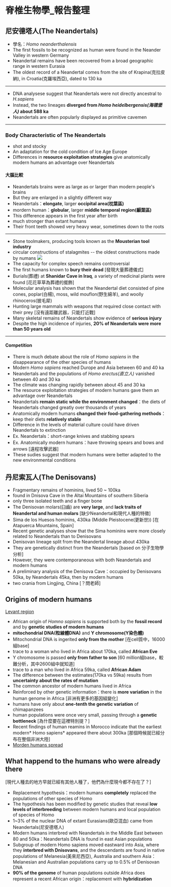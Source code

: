 # 脊椎生物學_報告整理

## 尼安德塔人(The Neandertals)
* 學名：*Homo neanderthalensis*
* The first fossils to be recognized as human were found in the Neander Valley in western Germany
* Neandertal remains have been recovered from a broad geographic range in western Eurasia
* The oldest record of a Neandertal comes from the site of Krapina(克拉皮納), in Croatia(克羅埃西亞), dated to 130 ka
---
* DNA analysese suggest that Neandertals were not directly ancestral to *H.sapiens*
* Instead, the two lineages **diverged from *Homo heidelbergensis(海德堡人)* about 588 ka**
* Neandertals are often popularly displayed as primitive cavemen
---
### Body Characteristic of The Neandertals
* shot and stocky
* An adaptation for the cold condition of Ice Age Europe
* Differences in **resource exploitation strategies** give  anatomically modern humans an advantage over Neandertals
#### 大腦比較
* Neandertals brains were as large as or larger than modern people's brains
* But they are enlarged in a slightly different way
* Neandertals：**elongate**, larger **occipital area(枕葉區)**
* mordern human：**globular**, larger **middle temporal region(顳葉區)**
* This difference appears in the first year after birth
* much stronger than extant humans
* Their front teeth showed very heavy wear, sometimes down to the roots
---
* Stone toolmakers, producing tools known as the **Mousterian tool industry**
* circular constructions of stalagmites -- the oldest constructions made by numans
![](https://i.imgur.com/1cN2Ux3.jpg)
* The capacity for complex speech remains controversial
* The first humans known to **bury their dead** [發現大量葬禮儀式]
* Burials(葬禮) at **Shanidar Cave in Iraq**, a variety of medicinal plants were found [花花草草為葬禮的擺飾]
* Molecular analysis has shown that the Neandertal diet consisted of pine cones, poplar(白楊), moss, wild mouflon(野生綿羊), and woolly rhinoceros(披毛犀)
* Hunting large mammals with weapons that required close contact with their prey [沒有遠距離武器，只能打近戰]
* Many skeletal remains of Neandertals show evidence of **serious injury**
* Despite the high incidence of injuries, **20% of Neandertals were more than 50 years old**
---
#### Competition
* There is much debate about the role of *Homo sapiens* in the disappearance of the other species of humans
* Modern *Homo sapiens* reached Durope and Asia between 60 and 40 ka
* Neandertals and the populations of *Homo erectus(直立人)* vanished between 40 and 30 ka
* The climate was changing rapidly between about 45 and 30 ka
* The resource exploitation strategies of modern humans gave them an advantage over Neandertals
* Neandertals **remain static while the environment changed**：the diets of Neandertals changed greatly over thousands of years
* Anatomically modern humans **changed their food-gathering methods**：keep their diets **relatively stable**
* Difference in the levels of material culture could have driven Neandertals to extinction
* Ex. Neandertals：short-range knives and stabbing spears
* Ex. Anatomically modern humans：have throwing spears and bows and arrows [遠程攻擊武器]
* These sudies suggest that modern humans were better adapted to the new environmental conditions

## 丹尼索瓦人(The Denisovans)
* Fragmentary remains of hominins, lived 50 ~ 100ka
* found in Dnisova Cave in the Altai Mountains of southern Siberia
* only three isolated teeth and a finger bone
* The Denisovan molars(臼齒) are **very large**, and **lack traits of Neandertal and human molars** [缺少Neandertal和現代人種的特徵]
* Sima de los Huesos hominins, 430ka (Middle Pleistocene(更新世)) [在Atapuerca Mountains, Spain]
* Recent genetic analyses show that the Sima hominins were more closely related to Neandertals than to Denisovans
* Denisovan lineage split from the Neandertal lineage about 430ka
* They are genetically distinct from the Neandertals [based on 分子生物學分析]
* However, they were contemporaneous with both Neandertals and modern humans
* A preliminary analysis of the Denisova Cave：occupied by Denisovans 50ka, by Neandertals 45ka, then by modern humans
* two crania from Lingjing, China [？問老師]

## Origins of modern humans
[Levant region](/QS-d6rkzQhOo66Nq9a3kOA)
* African origin of *Homno sapiens* is supported both by the **fossil record** and by **genetic studies of modern humans**
* **mitochondrial DNA(粒線體DNA)** and **Y chromosome(Y染色體)**
* Mitochondrial DNA is ingerited **only from the mother** [在cell質中，16000組base]
* trace to a woman who lived in Africa about 170ka, called **African Eve**
* Y chromosome is passed **only from father to son** [60 million組base，較難分析，其中2600組中就知道]
* trace to a man who lived in Africa 59ka, called **African Adam**
* The difference between the estimates(170ka vs 59ka) results from **uncertainty about the rates of mutation**
* The common ancestor of modern humans lived in Africa
* Reinforced by other genetic information：there is **more variation** in the human genome in Africa [非洲有更多的基因組變化]
* humans have only about **one-tenth the genetic variation** of chimapanzees
* human populations were once very small, passing through a **genetic bottleneck** [為什麼要在這裡特別提？]
* Recent findings of human reamins in Morocco indicate that the earliest modern* Homo sapiens* appeared there about 300ka [那個時候就已經分布在整個非洲大陸]
* [Morden humans spread](/TsJ1IyJmT_uFR1AlXMqQ3A)

## What happend to the humans who were already there
[現代人種去的地方早就已經有其他人種了，他們為什麼現今都不存在了？]
* Replacement hypothesis：modern humans **completely** replaced the populations of other species of Homo
* The hypothesis has been modified by genetic studies that reveal **low levels of interbreeding** between modern humans and local population of species of Homo
* 1~3% of the nuclear DNA of extant Eurasians(歐亞混血) came from Neandertals(尼安德塔人)
* Modern humans interbred with Neandertals in the Middle East between 80 and 50ka：Neandertals DNA is found in east Asian populations
* Subgroup of modern Homo sapiens moved eastward into Asia, where they **interbred with Dnisovans**, and the descendants are found in native populations of Melanesia(美來尼西亞), Australia and southern Asia：Melanesian and Australian populations carry up to 0.5% of Denisovan DNA
* **90% of the genome** of human populations outside Africa does represent a recent African origin：replacement with **hybridization**